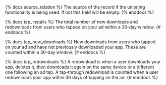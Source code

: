 {% docs source_relation %}
The source of the record if the unioning functionality is being used. If not this field will be empty.
{% enddocs %}

{% docs tap_installs %}
The total number of new downloads and redownloads from users who tapped on your ad within a 30-day window.
{# enddocs %}

{% docs tap_new_downloads %}
New downloads from users who tapped on your ad and have not previously downloaded your app. These are counted within a 30-day window.
{# enddocs %}

{% docs tap_redownloads %}
A redownload is when a user downloads your app, deletes it, then downloads it again on the same device or a different one following an ad tap. A tap-through redownload is counted when a user redownloads your app within 30 days of tapping on the ad.
{# enddocs %}
